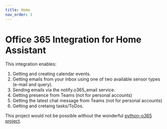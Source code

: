 ```yaml
---
title: Home
nav_order: 1
---
```


# Office 365 Integration for Home Assistant

This integration enables:
1. Getting and creating calendar events.
2. Getting emails from your inbox using one of two available sensor types (e-mail and query).
3. Sending emails via the notify.o365_email service.
4. Getting presence from Teams (not for personal accounts)
5. Getting the latest chat message from Teams (not for personal accounts)
6. Getting and cretaing tasks/ToDos.

This project would not be possible without the wonderful [python-o365 project](https://github.com/O365/python-o365).
